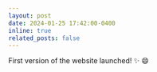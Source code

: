 ```yaml
---
layout: post
date: 2024-01-25 17:42:00-0400
inline: true
related_posts: false
---
```


First version of the website launched! :sparkles: :smile:
